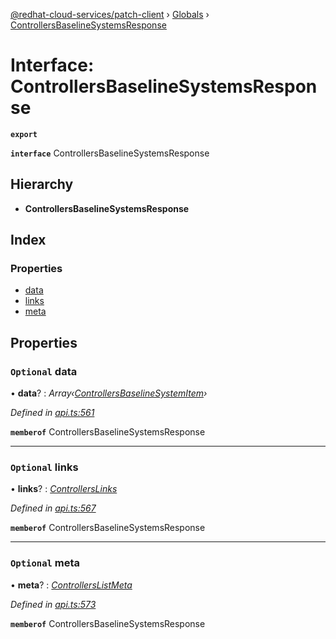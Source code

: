 [@redhat-cloud-services/patch-client](../README.md) › [Globals](../globals.md) › [ControllersBaselineSystemsResponse](controllersbaselinesystemsresponse.md)

# Interface: ControllersBaselineSystemsResponse

**`export`** 

**`interface`** ControllersBaselineSystemsResponse

## Hierarchy

* **ControllersBaselineSystemsResponse**

## Index

### Properties

* [data](controllersbaselinesystemsresponse.md#optional-data)
* [links](controllersbaselinesystemsresponse.md#optional-links)
* [meta](controllersbaselinesystemsresponse.md#optional-meta)

## Properties

### `Optional` data

• **data**? : *Array‹[ControllersBaselineSystemItem](controllersbaselinesystemitem.md)›*

*Defined in [api.ts:561](https://github.com/RedHatInsights/javascript-clients/blob/b3a33353/packages/patch/api.ts#L561)*

**`memberof`** ControllersBaselineSystemsResponse

___

### `Optional` links

• **links**? : *[ControllersLinks](controllerslinks.md)*

*Defined in [api.ts:567](https://github.com/RedHatInsights/javascript-clients/blob/b3a33353/packages/patch/api.ts#L567)*

**`memberof`** ControllersBaselineSystemsResponse

___

### `Optional` meta

• **meta**? : *[ControllersListMeta](controllerslistmeta.md)*

*Defined in [api.ts:573](https://github.com/RedHatInsights/javascript-clients/blob/b3a33353/packages/patch/api.ts#L573)*

**`memberof`** ControllersBaselineSystemsResponse
